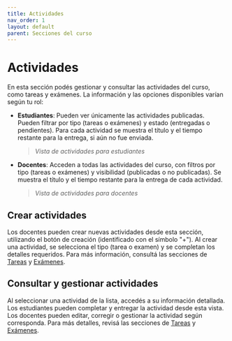 ```yaml
---
title: Actividades
nav_order: 1
layout: default
parent: Secciones del curso
---
```


# Actividades

En esta sección podés gestionar y consultar las actividades del curso, como tareas y exámenes. La información y las
opciones disponibles varían según tu rol:

- **Estudiantes**: Pueden ver únicamente las actividades publicadas. Pueden filtrar por tipo (tareas o exámenes) y
estado (entregadas o pendientes). Para cada actividad se muestra el título y el tiempo restante para la entrega, si aún
no fue enviada.

    > *Vista de actividades para estudiantes*

- **Docentes**: Acceden a todas las actividades del curso, con filtros por tipo (tareas o exámenes) y visibilidad
(publicadas o no publicadas). Se muestra el título y el tiempo restante para la entrega de cada actividad.

    > *Vista de actividades para docentes*

## Crear actividades

Los docentes pueden crear nuevas actividades desde esta sección, utilizando el botón de creación (identificado con el
símbolo "+"). Al crear una actividad, se selecciona el tipo (tarea o examen) y se completan los detalles requeridos.
Para más información, consultá las secciones de [Tareas](tasks) y [Exámenes](exams).

## Consultar y gestionar actividades

Al seleccionar una actividad de la lista, accedés a su información detallada. Los estudiantes pueden completar y
entregar la actividad desde esta vista. Los docentes pueden editar, corregir o gestionar la actividad según corresponda.
Para más detalles, revisá las secciones de [Tareas](tasks) y [Exámenes](exams).
